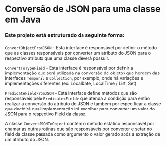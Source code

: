 # Conversão de JSON para uma classe em Java

### Este projeto está estruturado da seguinte forma:
###

```ConvertObjectFromJSON``` - Esta interface é responsável por definir o método
que as classes responsáveis por converter um atributo do JSON para o respectivo atributo
que uma classe deverá possuir.

```ConvertToTypeField``` - Esta interface é responsável por definir a implementação
que será utilizada na conversão de objetos que herdem das interfaces ```Temporal```
e ```Collection```, por exemplo, onde há variações e implementações diferentes 
(ex: LocalDate, LocalTime / List, Set).

```PredicateFieldFromJSON``` - Está interface define métodos que são responsáveis
pelo ```Predicate<Field>``` que atenda a condição para então realizar a conversão do atributo
do JSON e também por especificar a classe que decidirá qual implementação irá escolher
para converter um valor do JSON para o respectivo Field da classe.

A classe ```ConvertJSONToObject``` contém o método estático responsável por chamar
as outras rotinas que são responsáveis por converter e setar no field da classe
passada como argumento o valor gerado após a extração de um atributo do JSON.
